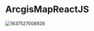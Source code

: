 # ArcgisMapReactJS

![1637527008928](https://user-images.githubusercontent.com/19228713/147595677-f15f5dfe-e72a-4b9b-a289-fff51d42ec6b.jpg)
